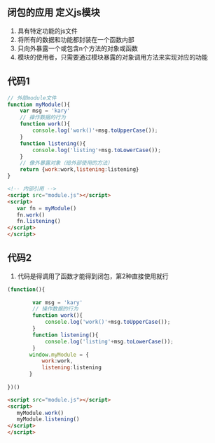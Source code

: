 ## 闭包的应用 定义js模块
1. 具有特定功能的js文件
2. 将所有的数据和功能都封装在一个函数内部
3. 只向外暴露一个或包含n个方法的对象或函数
4. 模块的使用者，只需要通过模块暴露的对象调用方法来实现对应的功能

## 代码1
```js
// 外部module文件
function myModule(){
    var msg = 'kary'
    // 操作数据的行为
    function work(){
        console.log('work()'+msg.toUpperCase());
    }
    function listening(){
        console.log('listing'+msg.toLowerCase());
    }
    // 像外暴露对象（给外部使用的方法）
    return {work:work,listening:listening}
}

```
```html
<!-- 内部引用 -->
<script src="module.js"></script>
<script>
   var fn = myModule()
   fn.work()
   fn.listening()
</script>
</script>

```

## 代码2
1. 代码是得调用了函数才能得到闭包，第2种直接使用就行
```js
(function(){
    
        var msg = 'kary'
        // 操作数据的行为
        function work(){
            console.log('work()'+msg.toUpperCase());
        }
        function listening(){
            console.log('listing'+msg.toLowerCase());
        }
       window.myModule = {
           work:work,
           listening:listening
       }
    
})()

```
```html
<script src="module.js"></script>
<script>
   myModule.work()
   myModule.listening()
</script>
</script>

```
